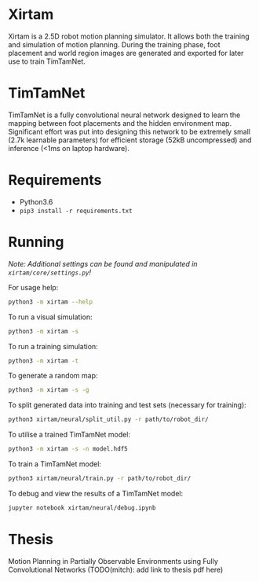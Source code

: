 # Xirtam
Xirtam is a 2.5D robot motion planning simulator. It allows both the training and simulation of motion planning. During the training phase, foot placement and world region images are generated and exported for later use to train TimTamNet.

# TimTamNet
TimTamNet is a fully convolutional neural network designed to learn the mapping between foot placements and the hidden environment map. Significant effort was put into designing this network to be extremely small (2.7k learnable parameters) for efficient storage (52kB uncompressed) and inference (<1ms on laptop hardware).

# Requirements
- Python3.6
- `pip3 install -r requirements.txt`

# Running
_Note: Additional settings can be found and manipulated in `xirtam/core/settings.py`!_

For usage help:
```bash
python3 -m xirtam --help
```
To run a visual simulation:
```bash
python3 -m xirtam -s
```
To run a training simulation:
```bash
python3 -m xirtam -t
```
To generate a random map:
```bash
python3 -m xirtam -s -g
```
To split generated data into training and test sets (necessary for training):
```bash
python3 xirtam/neural/split_util.py -r path/to/robot_dir/
```
To utilise a trained TimTamNet model:
```bash
python3 -m xirtam -s -n model.hdf5
```
To train a TimTamNet model:
```bash
python3 xirtam/neural/train.py -r path/to/robot_dir/
```
To debug and view the results of a TimTamNet model:
```bash
jupyter notebook xirtam/neural/debug.ipynb
```

# Thesis
Motion Planning in Partially Observable Environments using Fully Convolutional Networks (TODO(mitch): add link to thesis pdf here)
